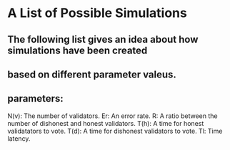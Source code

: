 # A List of Possible Simulations

## The following list gives an idea about how simulations have been created
## based on different parameter valeus.

## parameters:
N(v): The number of validators.
Er:   An error rate.
R:    A ratio between the number of dishonest and honest validators.
T(h): A time for honest validatators to vote.
T(d): A time for dishonest validators to vote.
Tl:   Time latency.
